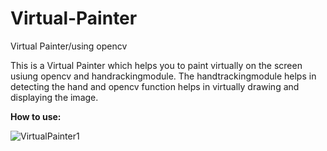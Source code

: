 # Virtual-Painter
Virtual Painter/using opencv

This is a Virtual Painter which helps you to paint virtually on the screen usiung opencv and handrackingmodule. The handtrackingmodule helps in detecting the hand and opencv function helps in virtually drawing and displaying the image.


<b>How to use:</b>

![VirtualPainter1](https://github.com/user-attachments/assets/e322ad4b-7cdf-4271-9e26-b887fc7ab0f7)


